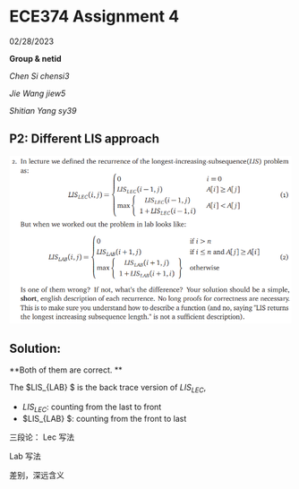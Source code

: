 # ECE374 Assignment 4

02/28/2023

**Group & netid**

*Chen Si         chensi3*

*Jie Wang        jiew5*

*Shitian Yang     sy39*

## P2: Different LIS approach

![image-20230318194611511](./ECE374_Assignment_5_P2.assets/image-20230318194611511.png)

## Solution:

**Both of them are correct. **

The $LIS_{LAB} $ is the back trace version of $LIS_{LEC}$, 

-  $LIS_{LEC}$: counting from the last to front
-  $LIS_{LAB} $: counting from the front to last

三段论：
Lec 写法

Lab 写法

差别，深远含义
